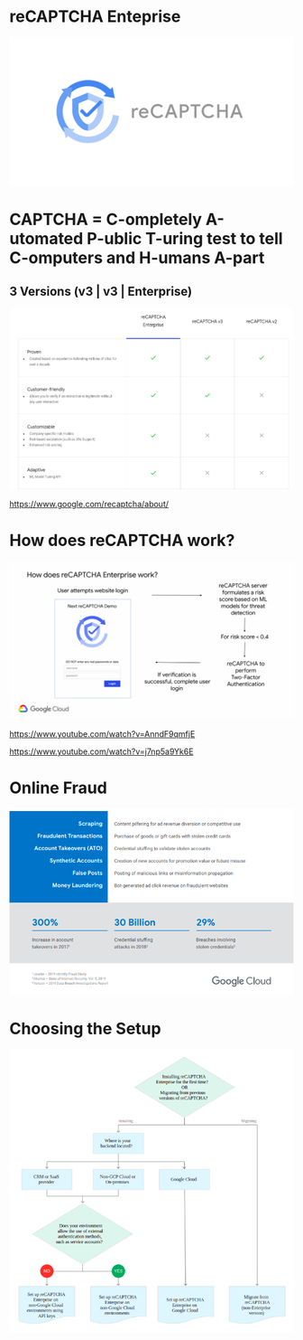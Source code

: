 # reCAPTCHA Enteprise

![](reCAPTCHA-enterprise.png)

# CAPTCHA = C-ompletely A-utomated P-ublic T-uring test to tell C-omputers and H-umans A-part

## 3 Versions (v3 | v3 | Enterprise)

![](versions.png)

https://www.google.com/recaptcha/about/

# How does reCAPTCHA work?

![](how.png)

https://www.youtube.com/watch?v=AnndF9qmfjE

https://www.youtube.com/watch?v=j7np5a9Yk6E

# Online Fraud

![](online-fraud.png)

# Choosing the Setup

![](decision.png)